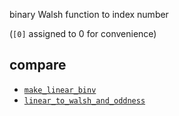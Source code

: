 binary Walsh function to index number

(`[0]` assigned to 0 for convenience)

## compare

* [`make_linear_binv`](../make_linear_binv)
* [`linear_to_walsh_and_oddness`](../linear_to_walsh_and_oddness)

